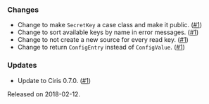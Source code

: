 ### Changes
- Change to make `SecretKey` a case class and make it public. ([#1][#1])
- Change to sort available keys by name in error messages. ([#1][#1])
- Change to not create a new source for every read key. ([#1][#1])
- Change to return `ConfigEntry` instead of `ConfigValue`. ([#1][#1])

### Updates
- Update to Ciris 0.7.0. ([#1][#1])

[#1]: https://github.com/ovotech/ciris-kubernetes/pull/1

Released on 2018-02-12.
